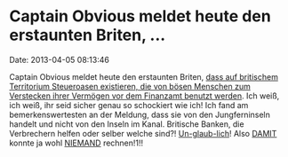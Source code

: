 Captain Obvious meldet heute den erstaunten Briten, \...
========================================================

Date: 2013-04-05 08:13:46

Captain Obvious meldet heute den erstaunten Briten, [dass auf britischem
Territorium Steueroasen existieren, die von bösen Menschen zum
Verstecken ihrer Vermögen vor dem Finanzamt benutzt
werden](http://www.guardian.co.uk/uk/2013/apr/03/offshore-secrets-offshore-tax-haven).
Ich weiß, ich weiß, ihr seid sicher genau so schockiert wie ich! Ich
fand am bemerkenswertesten an der Meldung, dass sie von den
Jungferninseln handelt und nicht von den Inseln im Kanal. Britische
Banken, die Verbrechern helfen oder selber welche sind?!
[Un-glaub-lich](http://blog.fefe.de/?ts=ae30a97d)! Also
[DAMIT](http://blog.fefe.de/?ts=b1b7effe) konnte ja wohl
[NIEMAND](http://blog.fefe.de/?ts=afee0cd8) rechnen!1!!
